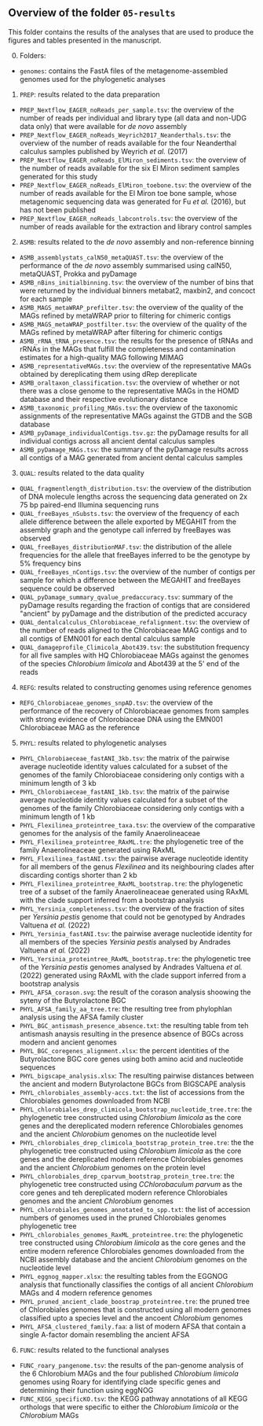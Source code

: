 ## Overview of the folder `05-results`

This folder contains the results of the analyses that are used to produce the figures and tables
presented in the manuscript.

0. Folders:

  - `genomes`: contains the FastA files of the metagenome-assembled genomes used for the
    phylogenetic analyses

1. `PREP`: results related to the data preparation

  - `PREP_Nextflow_EAGER_noReads_per_sample.tsv`: the overview of the number of reads per individual
    and library type (all data and non-UDG data only) that were available for *de novo* assembly
  - `PREP_Nextflow_EAGER_noReads_Weyrich2017_Neanderthals.tsv`: the overview of the number of reads
    available for the four Neanderthal calculus samples published by Weyrich *et al.* (2017)
  - `PREP_Nextflow_EAGER_noReads_ElMiron_sediments.tsv`: the overview of the number of reads
    available for the six El Miron sediment samples generated for this study
  - `PREP_Nextflow_EAGER_noReads_ElMiron_toebone.tsv`: the overview of the number of
    reads available for the El Miron toe bone sample, whose metagenomic sequencing data was
    generated for Fu *et al.* (2016), but has not been published
  - `PREP_Nextflow_EAGER_noReads_labcontrols.tsv`: the overview of the number of reads available for
    the extraction and library control samples

2. `ASMB`: results related to the *de novo* assembly and non-reference binning

  - `ASMB_assemblystats_calN50_metaQUAST.tsv`: the overview of the performance of the *de novo*
    assembly summarised using calN50, metaQUAST, Prokka and pyDamage
  - `ASMB_nBins_initialbinning.tsv`: the overview of the number of bins that were returned by the
    individual binners metabat2, maxbin2, and concoct for each sample
  - `ASMB_MAGS_metaWRAP_prefilter.tsv`: the overview of the quality of the MAGs refined by metaWRAP
    prior to filtering for chimeric contigs
  - `ASMB_MAGS_metaWRAP_postfilter.tsv`: the overview of the quality of the MAGs refined by metaWRAP
    after filtering for chimeric contigs
  - `ASMB_rRNA_tRNA_presence.tsv`: the results for the presence of tRNAs and rRNAs in the MAGs that
    fulfill the completeness and contamination estimates for a high-quality MAG following MIMAG
  - `ASMB_representativeMAGs.tsv`: the overview of the representative MAGs obtained by dereplicating
    them using dRep dereplicate
  - `ASMB_oraltaxon_classification.tsv`: the overview of whether or not there was a close genome to
    the representative MAGs in the HOMD database and their respective evolutionary distance
  - `ASMB_taxonomic_profiling_MAGs.tsv`: the overview of the taxonomic assignments of the
    representative MAGs against the GTDB and the SGB database
  - `ASMB_pyDamage_individualContigs.tsv.gz`: the pyDamage results for all individual contigs across
    all ancient dental calculus samples
  - `ASMB_pyDamage_MAGs.tsv`: the summary of the pyDamage results across all contigs of a MAG
    generated from ancient dental calculus samples

3. `QUAL`: results related to the data quality

  - `QUAL_fragmentlength_distribution.tsv`: the overview of the distribution of DNA molecule lengths
    across the sequencing data generated on 2x 75 bp paired-end Illumina sequencing runs
  - `QUAL_freeBayes_nSubsts.tsv`: the overview of the frequency of each allele difference between the
    allele exported by MEGAHIT from the assembly graph and the genotype call inferred by freeBayes
    was observed
  - `QUAL_freeBayes_distributionMAF.tsv`: the distribution of the allele frequencies for the allele
    that freeBayes inferred to be the genotype by 5% frequency bins
  - `QUAL_freeBayes_nContigs.tsv`: the overview of the number of contigs per sample for which a
    difference between the MEGAHIT and freeBayes sequence could be observed
  - `QUAL_pyDamage_summary_qvalue_predaccuracy.tsv`: summary of the pyDamage results regarding the
    fraction of contigs that are considered "ancient" by pyDamage and the distribution of the
    predicted accuracy
  - `QUAL_dentalcalculus_Chlorobiaceae_refalignment.tsv`: the overview of the number of reads
    aligned to the Chlorobiaceae MAG contigs and to all contigs of EMN001 for each dental calculus
    sample
  - `QUAL_damageprofile_Climicola_Abot439.tsv`: the substitution frequency for all five samples with
    HQ Chlorobiaceae MAGs against the genomes of the species *Chlorobium limicola* and Abot439 at
    the 5' end of the reads

4. `REFG`: results related to constructing genomes using reference genomes

  - `REFG_Chlorobiaceae_genomes_snpAD.tsv`: the overview of the performance of the recovery of
    Chlorobiaceae genomes from samples with strong evidence of Chlorobiaceae DNA using the EMN001
    Chlorobiaceae MAG as the reference

5. `PHYL`: results related to phylogenetic analyses

  - `PHYL_Chlorobiaeceae_fastANI_3kb.tsv`: the matrix of the pairwise average nucleotide identity
    values calculated for a subset of the genomes of the family Chlorobiaceae considering only
    contigs with a minimum length of 3 kb
  - `PHYL_Chlorobiaeceae_fastANI_1kb.tsv`: the matrix of the pairwise average nucleotide identity
    values calculated for a subset of the genomes of the family Chlorobiaceae considering only
    contigs with a minimum length of 1 kb
  - `PHYL_Flexilinea_proteintree_taxa.tsv`: the overview of the comparative genomes for the analysis
    of the family Anaerolineaceae
  - `PHYL_Flexilinea_proteintree_RAxML.tre`: the phylogenetic tree of the family Anaerolineaceae
    generated using RAxML
  - `PHYL_Flexilinea_fastANI.tsv`: the pairwise average nucleotide identity for all members of the
    genus *Flexilinea* and its neighbouring clades after discarding contigs shorter than 2 kb
  - `PHYL_Flexilinea_proteintree_RAxML_bootstrap.tre`: the phylogenetic tree of a subset of the
    family Anaerolineaceae generated using RAxML with the clade support inferred from a bootstrap
    analysis
  - `PHYL_Yersinia_completeness.tsv`: the overview of the fraction of sites per *Yersinia pestis*
    genome that could not be genotyped by Andrades Valtuena *et al.* (2022)
  - `PHYL_Yersinia_fastANI.tsv`: the pairwise average nucleotide identity for all members of the
    species *Yersinia pestis* analysed by Andrades Valtuena *et al.* (2022)
  - `PHYL_Yersinia_proteintree_RAxML_bootstrap.tre`: the phylogenetic tree of the *Yersinia pestis*
    genomes analysed by Andrades Valtuena *et al.* (2022) generated using RAxML with the clade
    support inferred from a bootstrap analysis
  - `PHYL_AFSA_corason.svg`: the result of the corason analysis shoowing the syteny of the 
    Butyrolactone BGC
  - `PHYL_AFSA_family_aa_tree.tre`: the resulting tree from phylophlan analysis using the AFSA 
    family cluster
  - `PHYL_BGC_antismash_presence_absence.txt`: the resulting table from teh antismash anaysis resulting
    in the presence absence of BGCs across modern and ancient genomes
  - `PHYL_BGC_coregenes_alignment.xlsx`: the percent identities of the Butyrolactone BGC core genes 
    using both amino acid and nucleotide sequences
  - `PHYL_bigscape_analysis.xlsx`: The resulting pairwise distances between the ancient and modern
    Butyrolactone BGCs from BIGSCAPE analysis
  - `PHYL_chlorobiales_assembly-accs.txt`: the list of accessions from the Chlorobiales genomes downloaded
    from NCBI
  - `PHYL_chlorobiales_drep_climicola_bootstrap_nucleotide_tree.tre`: the phylogenetic tree constructed using
    *Chlorobium limicola* as the core genes and the dereplicated modern reference Chlorobiales genomes and the
    ancient *Chlorobium* genomes on the nucleotide level 
  - `PHYL_chlorobiales_drep_climicola_bootstrap_protein_tree.tre`: the the phylogenetic tree constructed using
    *Chlorobium limicola* as the core genes and the dereplicated modern reference Chlorobiales genomes and the
    ancient *Chlorobium* genomes on the protein level
  - `PHYL_chlorobiales_drep_cparvum_bootstrap_protein_tree.tre`: the phylogenetic tree constructed using
    *CChlorobaculum parvum* as the core genes and teh dereplicated modern reference Chlorobiales genomes and the
    ancient *Chlorobium* genomes
  - `PHYL_chlorobiales_genomes_annotated_to_spp.txt`: the list of accession numbers of genomes used in the pruned
    Chlorobiales genomes phylogenetic tree
  - `PHYL_chlorobiales_genomes_RaxML_proteintree.tre`: the phylogenetic tree constructed using
    *Chlorobium limicola* as the core genes and the entire modern reference Chlorobiales genomes downloaded from
     the NCBI assembly database and the ancient *Chlorobium* genomes on the nucleotide level
  - `PHYL_eggnog_mapper.xlsx`: the resulting tables from the EGGNOG analysis that functionally classifies the
    contigs of all ancient *Chlorobium* MAGs and 4 modern reference genomes
  - `PHYL_pruned_ancient_clade_boostrap_proteintree.tre`: the pruned tree of Chlorobiales genomes that is
    constructed using all modern genomes classified upto a species level and the ancoent *Chlorobium* genomes
  - `PHYL_AFSA_clustered_family.faa`: a list of modern AFSA that contain a single A-factor domain resembling
    the ancient AFSA

6. `FUNC`: results related to the functional analyses

  - `FUNC_roary_pangenome.tsv`: the results of the pan-genome analysis of the 6 Chlorobium MAGs and
    the four published *Chlorobium limicola* genomes using Roary for identifying clade specific
    genes and determining their function using eggNOG
  - `FUNC_KEGG_specificKO.tsv`: the KEGG pathway annotations of all KEGG orthologs that were
    specific to either the *Chlorobium limicola* or the *Chlorobium* MAGs
